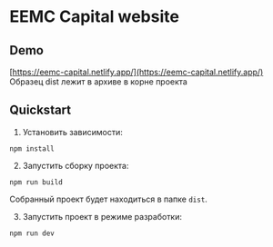 # EEMC Capital website


## Demo

[https://eemc-capital.netlify.app/](https://eemc-capital.netlify.app/)
Образец dist лежит в архиве в корне проекта

## Quickstart


1. Установить зависимости:

```
npm install
```

2. Запустить сборку проекта:

```
npm run build
```
Собранный проект будет находиться в папке `dist`.


3. Запустить проект в режиме разработки:

```
npm run dev
```
